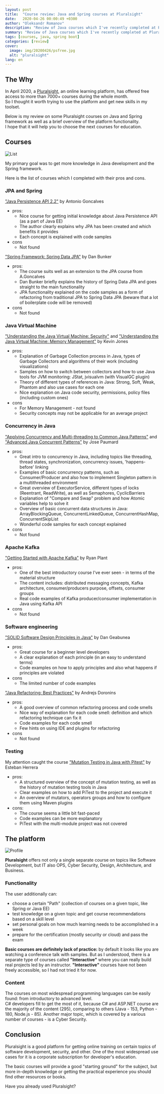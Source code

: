 ```yaml
---
layout: post
title:  "Course review: Java and Spring courses at Pluralsight"
date:   2020-04-26 00:00:49 +0300
author: "Oleksandr Romanov"
description: "Review of Java courses which I've recently completed at Pluralsight"
summary: "Review of Java courses which I've recently completed at Pluralsight"
tags: [courses, java, spring boot]
categories: [review]
cover:
  image: img/20200426/psfree.jpg
  alt: "pluralsight"
lang: en
---
```


## The Why

In April 2020, a [Pluralsight][Pluralsight], an online learning platform, has offered free access to more than 7000+ courses during the whole month.  
So I thought it worth trying to use the platform and get new skills in my toolset.  

Below is my review on some Pluralsight courses on Java and Spring framework as well as a brief overview of the platform functionality.  
I hope that it will help you to choose the next courses for education.  

## Courses

![List](/img/20200426/list.jpg)

My primary goal was to get more knowledge in Java development and the Spring framework.  

Here is the list of courses which I completed with their pros and cons.

### JPA and Spring

["Java Persistence API 2.2"][JPA1] by Antonio Goncalves

- pros:
  - Nice course for getting initial knowledge about Java Persistence API (as a part of Java EE)
  - The author clearly explains why JPA has been created and which benefits it provides
  - Each concept is explained with code samples
- cons
  - Not found

["Spring Framework: Spring Data JPA"][JPA2] by Dan Bunker

- pros:
  - The course suits well as an extension to the JPA course from A.Goncalves
  - Dan Bunker briefly explains the history of Spring Data JPA and goes straight to the main functionality
  - JPA functionality explained on the code samples as a form of refactoring from traditional JPA to Spring Data JPA (beware that a lot of boilerplate code will be removed)
- cons
  - Not found

### Java Virtual Machine

["Understanding the Java Virtual Machine: Security"][JVM1] and
["Understanding the Java Virtual Machine: Memory Management"][JVM2] by Kevin Jones

- pros:
  - Explanation of Garbage Collection process in Java, types of Garbage Collectors and algorithms of their work (including visualizations)
  - Samples on how to switch between collectors and how to use Java tools for JVM monitoring: JStat, jvisualvm (with VisualGC plugin)
  - Theory of different types of references in Java: Strong, Soft, Weak, Phantom and also use cases for each one
  - Nice explanation on Java code security, permissions, policy files (including custom ones)
- cons
  - For Memory Management - not found
  - Security concepts may not be applicable for an average project

### Concurrency in Java

["Applying Concurrency and Multi-threading to Common Java Patterns"][Concurrency1] and ["Advanced Java Concurrent Patterns"][Concurrency2] by Jose Paumard

- pros:
  - Great intro to concurrency in Java, including topics like threading, thread states, synchronization, concurrency issues, 'happens-before' linking
  - Examples of basic concurrency patterns, such as Consumer/Producer and also how to implement Singleton pattern in a multithreaded environment
  - Great overview of ExecutorService, different types of locks (Reentrant, ReadWrite), as well as Semaphores, CyclicBarriers
  - Explanation of "Compare and Swap" problem and how Atomic variables help to solve it
  - Overview of basic concurrent data structures in Java: ArrayBlockingQueue, ConcurrentLinkedQueue, ConcurrentHashMap, ConcurrentSkipList
  - Wonderful code samples for each concept explained
- cons
  - Not found

### Apache Kafka

["Getting Started with Apache Kafka"][Kafka] by Ryan Plant

- pros:
  - One of the best introductory course I've ever seen - in terms of the material structure
  - The content includes: distributed messaging concepts, Kafka architecture, consumer/producers purpose, offsets, consumer groups
  - Real code examples of Kafka producer/consumer implementation in Java using Kafka API
- cons
  - Not found

### Software engineering

["SOLID Software Design Principles in Java"][SOLID] by Dan Geabunea

- pros:
  - Great course for a beginner level developers
  - A clear explanation of each principle (in an easy to understand terms)
  - Code examples on how to apply principles and also what happens if principles are violated
- cons
  - The limited number of code examples

["Java Refactoring: Best Practices"][Refactoring] by Andrejs Doronins

- pros:
  - A good overview of common refactoring process and code smells
  - Nice way of explanation for each code smell: definition and which refactoring technique can fix it
  - Code examples for each code smell
  - Few hints on using IDE and plugins for refactoring
- cons
  - Not found

### Testing

My attention caught the course ["Mutation Testing in Java with Pitest"][PITEST] by Esteban Herrera

- pros:
  - A structured overview of the concept of mutation testing, as well as the history of mutation testing tools in Java
  - Clear examples on how to add PiTest to the project and execute it
  - An overview of mutators, operators groups and how to configure them using Maven plugins
- cons:
  - The course seems a little bit fast-paced
  - Code examples can be more explanatory
  - PiTest with the multi-module project was not covered

## The platform

![Profile](/img/20200426/psprofile.png)

**Pluralsight** offers not only a single separate course on topics like Software Development, but IT also OPS, Cyber Security, Design, Architecture, and Business.  

### Functionality

The user additionally can:

- choose a certain "Path" (collection of courses on a given topic, like Spring or Java EE)
- test knowledge on a given topic and get course recommendations based on a skill level
- set personal goals on how much learning needs to be accomplished in a week
- prepare for the certification (mostly security or cloud) and pass the exam

**Basic courses are definitely lack of practice:** by default it looks like you are watching a conference talk with samples. But as I understood, there is a separate type of courses called **"Interactive"** where you can really build real projects led by an instructor.  **"Interactive"** courses have not been freely accessible, so I had not tried it for now.

### Content

The courses on most widespread programming languages can be easily found: from introductory to advanced level.  
C# developers fill to get the most of it, because C# and ASP.NET course are the majority of the content (295), comparing to others (Java - 153, Python - 180, Node.js - 85).
Another major topic, which is covered by a various number of courses - is a Cyber Security.  

## Conclusion

Pluralsight is a good platform for getting online training on certain topics of software development, security, and other. One of the most widespread use cases for it is a corporate subscription for developer's education.

The basic courses will provide a good "starting ground" for the subject, but more in-depth knowledge or getting the practical experience you should find other resources or books.  

Have you already used Pluralsight?

[Pluralsight]: https://www.pluralsight.com/
[JPA2]: https://app.pluralsight.com/library/courses/spring-data-jpa-getting-started
[JPA1]: https://app.pluralsight.com/library/courses/java-persistence-api-21
[PITEST]: https://app.pluralsight.com/library/courses/mutation-testing-java-pitest
[Kafka]: https://app.pluralsight.com/library/courses/apache-kafka-getting-started
[JVM1]: https://app.pluralsight.com/library/courses/understanding-java-vm-memory-management
[JVM2]: https://app.pluralsight.com/library/courses/understanding-java-vm-security
[Refactoring]: https://app.pluralsight.com/library/courses/java-refactoring-best-practices
[SOLID]: https://app.pluralsight.com/library/courses/solid-software-design-principles-java
[Concurrency1]: https://app.pluralsight.com/library/courses/java-patterns-concurrency-multi-threading
[Concurrency2]: https://app.pluralsight.com/library/courses/java-concurrent-patterns-advanced
